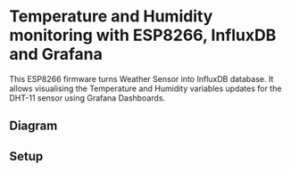 # Temperature and Humidity monitoring with ESP8266, InfluxDB and Grafana

This ESP8266 firmware turns Weather Sensor into InfluxDB database. It allows visualising the Temperature and Humidity variables updates for the DHT-11 sensor using Grafana Dashboards.

## Diagram

## Setup

